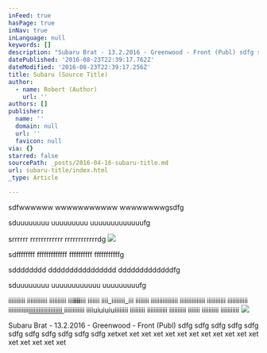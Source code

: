 ```yaml
---
inFeed: true
hasPage: true
inNav: true
inLanguage: null
keywords: []
description: "Subaru Brat - 13.2.2016 - Greenwood - Front (Publ) sdfg sdfg sdfg sdfg sdfg sdfg sdfg sdfg sdfg sdfg sdfg xetxet xet xet xet xet xet xet xet xet xet xet xet xet xet xet xet xet\_"
datePublished: '2016-08-23T22:39:17.762Z'
dateModified: '2016-08-23T22:39:17.256Z'
title: Subaru (Source Title)
author:
  - name: Robert (Author)
    url: ''
authors: []
publisher:
  name: ''
  domain: null
  url: ''
  favicon: null
via: {}
starred: false
sourcePath: _posts/2016-04-16-subaru-title.md
url: subaru-title/index.html
_type: Article

---
```

sdfwwwwww wwwwwwwwwww wwwwwwwwgsdfg

sduuuuuuuu uuuuuuuuu uuuuuuuuuuuuufg

srrrrrr rrrrrrrrrrrr rrrrrrrrrrrrdg
![](https://the-grid-user-content.s3-us-west-2.amazonaws.com/f33bc399-9459-47f2-8fcc-2ef84226d9ee.jpg)

sdffffffff fffffffffffff ffffffffff fffffffffffg

sdddddddd dddddddddddddddd dddddddddddddfg

sduuuuuuuu uuuuuuuuuuuu uuuuuuuuufg

iiiiiiiiii iiiiiiiiiiii iiiiiiiiii iii**iiii**iii iiiiiii iiii_iiiiiiii_iii iiiiiiii iiiiiiiiiiiiiiii iiiiiiiiiiiiiii iiiiiiiiiii iiiiiiiiiiii iiiiiiiiiiii[iiiiiiiiiiiiiiiiiiii ][0]iiiiiiiiiiii iiiiuiuiuiuiiiiiiii iiiiiiiii iiiiiiiiiiii iiiiiiiiii iiiiiii iiiiiiiiii iiiiiiiiiii
![](https://s3-us-west-2.amazonaws.com/the-grid-img/p/80101cd0bd32b3fd10f103082e44510f7ee51615.jpg)

Subaru Brat - 13.2.2016 - Greenwood - Front (Publ) sdfg sdfg sdfg sdfg sdfg sdfg sdfg sdfg sdfg sdfg sdfg xetxet xet xet xet xet xet xet xet xet xet xet xet xet xet xet xet xet 

[0]: null